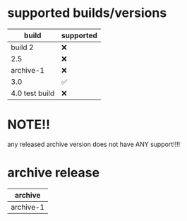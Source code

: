 # supported builds/versions
| build | supported |
| ----- | --------- |
| build 2| :x: |
| 2.5   | :x:                |
| archive-1   | :x: |
| 3.0   | :white_check_mark:                |
| 4.0 test build   |  :x:


# NOTE!!
any released archive version does not have ANY support!!!!


# archive release

| archive |
| ------- |
| archive-1 |

